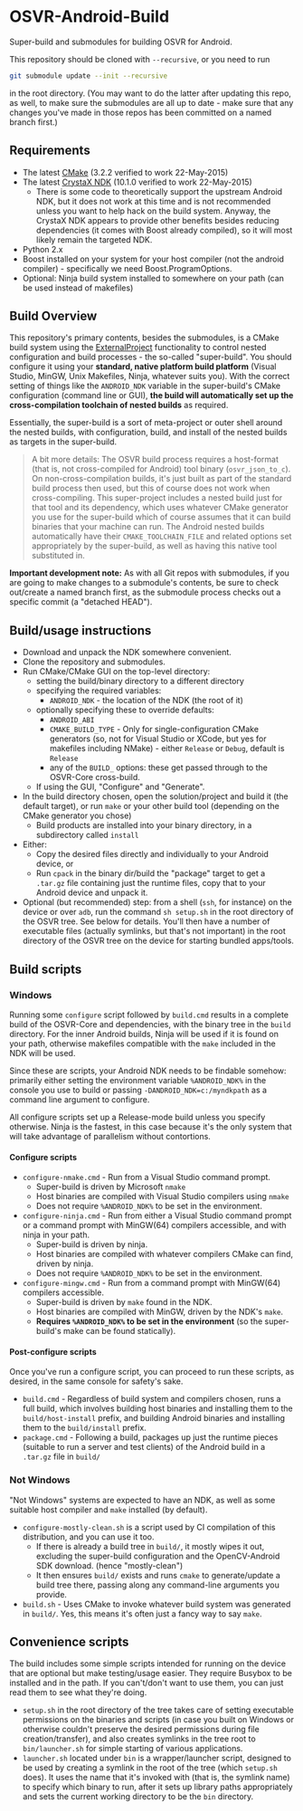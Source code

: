 # OSVR-Android-Build
Super-build and submodules for building OSVR for Android.

This repository should be cloned with `--recursive`, or you need to run

```sh
git submodule update --init --recursive
```

in the root directory. (You may want to do the latter after updating this repo, as well, to make sure the submodules are all up to date - make sure that any changes you've made in those repos has been committed on a named branch first.)

## Requirements
- The latest [CMake][] (3.2.2 verified to work 22-May-2015)
- The latest [CrystaX NDK][] (10.1.0 verified to work 22-May-2015)
  - There is some code to theoretically support the upstream Android NDK, but it does not work at this time and is not recommended unless you want to help hack on the build system. Anyway, the CrystaX NDK appears to provide other benefits besides reducing dependencies (it comes with Boost already compiled), so it will most likely remain the targeted NDK.
- Python 2.x
- Boost installed on your system for your host compiler (not the android compiler) - specifically we need Boost.ProgramOptions.
- Optional: Ninja build system installed to somewhere on your path (can be used instead of makefiles)

[CMake]: http://cmake.org
[CrystaX NDK]: https://www.crystax.net/android/ndk

## Build Overview
This repository's primary contents, besides the submodules, is a CMake build system using the [ExternalProject][] functionality to control nested configuration and build processes - the so-called "super-build". You should configure it using your **standard, native platform build platform** (Visual Studio, MinGW, Unix Makefiles, Ninja, whatever suits you). With the correct setting of things like the `ANDROID_NDK` variable in the super-build's CMake configuration (command line or GUI), **the build will automatically set up the cross-compilation toolchain of nested builds** as required.

Essentially, the super-build is a sort of meta-project or outer shell around the nested builds, with configuration, build, and install of the nested builds as targets in the super-build.

> A bit more details: The OSVR build process requires a host-format (that is, not cross-compiled for Android) tool binary (`osvr_json_to_c`). On non-cross-compilation builds, it's just built as part of the standard build process then used, but this of course does not work when cross-compiling. This super-project includes a nested build just for that tool and its dependency, which uses whatever CMake generator you use for the super-build which of course assumes that it can build binaries that your machine can run. The Android nested builds automatically have their `CMAKE_TOOLCHAIN_FILE` and related options set appropriately by the super-build, as well as having this native tool substituted in.

**Important development note:** As with all Git repos with submodules, if you are going to make changes to a submodule's contents, be sure to check out/create a named branch first, as the submodule process checks out a specific commit (a "detached HEAD").

[ExternalProject]: http://www.cmake.org/cmake/help/v3.0/module/ExternalProject.html


## Build/usage instructions
- Download and unpack the NDK somewhere convenient.
- Clone the repository and submodules.
- Run CMake/CMake GUI on the top-level directory:
  - setting the build/binary directory to a different directory
  - specifying the required variables:
    - `ANDROID_NDK` - the location of the NDK (the root of it)
  - optionally specifying these to override defaults:
    - `ANDROID_ABI`
    - `CMAKE_BUILD_TYPE` - Only for single-configuration CMake generators (so, not for Visual Studio or XCode, but yes for makefiles including NMake) - either `Release` or `Debug`, default is `Release`
    - any of the `BUILD_` options: these get passed through to the OSVR-Core cross-build.
  - If using the GUI, "Configure" and "Generate".
- In the build directory chosen, open the solution/project and build it (the default target), or run `make` or your other build tool (depending on the CMake generator you chose)
  - Build products are installed into your binary directory, in a subdirectory called `install`
- Either:
  - Copy the desired files directly and individually to your Android device, or
  - Run `cpack` in the binary dir/build the "package" target to get a `.tar.gz` file containing just the runtime files, copy that to your Android device and unpack it.
- Optional (but recommended) step: from a shell (`ssh`, for instance) on the device or over `adb`, run the command `sh setup.sh` in the root directory of the OSVR tree. See below for details. You'll then have a number of executable files (actually symlinks, but that's not important) in the root directory of the OSVR tree on the device for starting bundled apps/tools.

## Build scripts

### Windows
Running some `configure` script followed by `build.cmd` results in a complete build of the OSVR-Core and dependencies, with the binary tree in the `build` directory. For the inner Android builds, Ninja will be used if it is found on your path, otherwise makefiles compatible with the `make` included in the NDK will be used.

Since these are scripts, your Android NDK needs to be findable somehow: primarily either setting the environment variable `%ANDROID_NDK%` in the console you use to build or passing `-DANDROID_NDK=c:/myndkpath` as a command line argument to configure.

All configure scripts set up a Release-mode build unless you specify otherwise. Ninja is the fastest, in this case because it's the only system that will take advantage of parallelism without contortions.

#### Configure scripts

- `configure-nmake.cmd` - Run from a Visual Studio command prompt.
	- Super-build is driven by Microsoft `nmake`
	- Host binaries are compiled with Visual Studio compilers using `nmake`
	- Does not require `%ANDROID_NDK%` to be set in the environment.
- `configure-ninja.cmd` - Run from either a Visual Studio command prompt or a command prompt with MinGW(64) compilers accessible, and with ninja in your path.
	- Super-build is driven by ninja.
	- Host binaries are compiled with whatever compilers CMake can find, driven by ninja.
	- Does not require `%ANDROID_NDK%` to be set in the environment.
- `configure-mingw.cmd` - Run from a command prompt with MinGW(64) compilers accessible.
	- Super-build is driven by `make` found in the NDK.
	- Host binaries are compiled with MinGW, driven by the NDK's `make`.
	- **Requires `%ANDROID_NDK%` to be set in the environment** (so the super-build's make can be found statically).

#### Post-configure scripts
Once you've run a configure script, you can proceed to run these scripts, as desired, in the same console for safety's sake.

- `build.cmd` - Regardless of build system and compilers chosen, runs a full build, which involves building host binaries and installing them to the `build/host-install` prefix, and building Android binaries and installing them to the `build/install` prefix.
- `package.cmd` - Following a build, packages up just the runtime pieces (suitable to run a server and test clients) of the Android build in a `.tar.gz` file in `build/`

### Not Windows

"Not Windows" systems are expected to have an NDK, as well as some suitable host compiler and `make` installed (by default).

- `configure-mostly-clean.sh` is a script used by CI compilation of this distribution, and you can use it too.
	- If there is already a build tree in `build/`, it mostly wipes it out, excluding the super-build configuration and the OpenCV-Android SDK download. (hence "mostly-clean")
	- It then ensures `build/` exists and runs `cmake` to generate/update a build tree there, passing along any command-line arguments you provide.
- `build.sh` - Uses CMake to invoke whatever build system was generated in `build/`. Yes, this means it's often just a fancy way to say `make`.

## Convenience scripts
The build includes some simple scripts intended for running on the device that are optional but make testing/usage easier. They require Busybox to be installed and in the path. If you can't/don't want to use them, you can just read them to see what they're doing.

- `setup.sh` in the root directory of the tree takes care of setting executable permissions on the binaries and scripts (in case you built on Windows or otherwise couldn't preserve the desired permissions during file creation/transfer), and also creates symlinks in the tree root to `bin/launcher.sh` for simple starting of various applications.
- `launcher.sh` located under `bin` is a wrapper/launcher script, designed to be used by creating a symlink in the root of the tree (which `setup.sh` does). It uses the name that it's invoked with (that is, the symlink name) to specify which binary to run, after it sets up library paths appropriately and sets the current working directory to be the `bin` directory.
